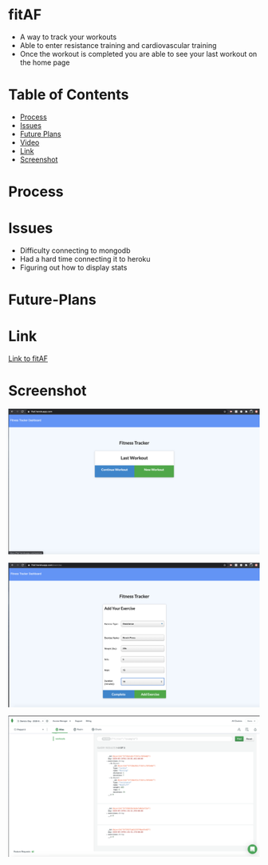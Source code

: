 # fitAF
* A way to track your workouts
* Able to enter resistance training and cardiovascular training
* Once the workout is completed you are able to see your last workout on the home page

# Table of Contents

* [Process](#Process)
* [Issues](#Issues)
* [Future Plans](#Future-Plans)
* [Video](#Video)
* [Link](#Link)
* [Screenshot](#Screenshot)

# Process


# Issues
 * Difficulty connecting to mongodb
 * Had a hard time connecting it to heroku
 * Figuring out how to display stats

# Future-Plans


# Link 

[Link to fitAF](https://fitaf.herokuapp.com/)

# Screenshot

![website](images/app.png)

![exercise](images/exercise.png)

![database](images/database.png)